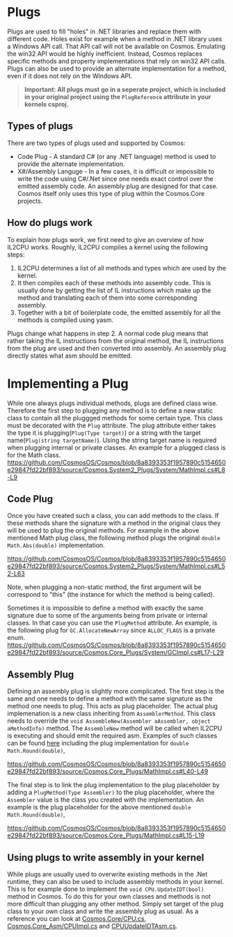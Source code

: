 # Plugs

Plugs are used to fill "holes" in .NET libraries and replace them with different 
 code. Holes exist for example when a method in .NET library uses a Windows API 
 call. That API call will not be available on Cosmos. Emulating the win32 API would be highly inefficient. Instead, 
 Cosmos replaces specific methods and property implementations that rely on 
 win32 API calls. Plugs can also be used to provide an alternate implementation 
 for a method, even if it does not rely on the Windows API.
 
 > **Important: All plugs must go in a seperate project, which is included in your original project using the `PlugReference` attribute in your kernels csproj.**

## Types of plugs

There are two types of plugs used and supported by Cosmos:

*   Code Plug - A standard C# (or any .NET language) method is used to provide the alternate implementation.
*   X#/Assembly Languge - In a few cases, it is difficult or impossible to write the code using C#/.Net since one needs exact control over the emitted assembly code. An assembly plug are designed for that case. Cosmos itself only uses this type of plug within the Cosmos.Core projects.

## How do plugs work

To explain  how plugs work, we first need to give an overview of how IL2CPU works. Roughly, IL2CPU compiles a kernel using the following steps: 
1. IL2CPU determines a list of all methods and types which are used by the kernel.
2. It then compiles each of these methods into assembly code. 
This is usually done by getting the list of IL instructions which make up the method and translating each of them into some corresponding assembly.
3. Together with a bit of boilerplate code, the emitted assembly for all the methods is compiled using yasm. 

Plugs change what happens in step 2. A normal code plug means that rather taking the IL instructions from the original method, the IL instructions from the plug are used and then converted into assembly. An assembly plug directly states what asm should be emitted. 

# Implementing a Plug

While one always plugs individual methods, plugs are defined class wise. Therefore the first step to plugging any method is to define a new static class to contain all the pluggged methods for some certain type. This class must be decorated with the `Plug` attribute. The plug attribute either takes the type it is plugging(`Plug(Type target)`) or a string with the target name(`Plug(string targetName)`). Using the string target name is required when plugging internal or private classes. An example for a plugged class is for the Math class. https://github.com/CosmosOS/Cosmos/blob/8a8393353f1957890c5154650e29847fd22bf893/source/Cosmos.System2_Plugs/System/MathImpl.cs#L8-L9

## Code Plug

Once you have created such a class, you can add methods to the class. If these methods share the signature with a method in the original class they will be used to plug the original methods. For example in the above mentioned Math plug class, the following method plugs the original `double Math.Abs(double)` implementation.

https://github.com/CosmosOS/Cosmos/blob/8a8393353f1957890c5154650e29847fd22bf893/source/Cosmos.System2_Plugs/System/MathImpl.cs#L52-L63

Note, when plugging a non-static method, the first argument will be correspond to "this" (the instance for which the method is being called). 

Sometimes it is impossible to define a method with exactly the same signature due to some of the arguments being from private or internal classes. In that case you can use the `PlugMethod` attribute. An example, is the following plug for `GC.AllocateNewArray` since `ALLOC_FLAGS` is a private enum. 
https://github.com/CosmosOS/Cosmos/blob/8a8393353f1957890c5154650e29847fd22bf893/source/Cosmos.Core_Plugs/System/GCImpl.cs#L17-L29

## Assembly Plug

Defining an assembly plug is slightly more complicated. The first step is the same and one needs to define a method with the same signature as the method one needs to plug. This acts as plug placeholder. The actual plug implemenation is a new class inheriting from `AssemblerMethod`. This class needs to override the `void AssembleNew(Assembler aAssembler, object aMethodInfo)` method. The `AssembleNew` method will be called when IL2CPU is executing and should emit the required asm. Examples of such classes can be found [here](https://github.com/CosmosOS/Cosmos/blob/master/source/Cosmos.Core_Plugs/MathImpl.cs) including the plug implementation for `double Math.Round(double)`,

https://github.com/CosmosOS/Cosmos/blob/8a8393353f1957890c5154650e29847fd22bf893/source/Cosmos.Core_Plugs/MathImpl.cs#L40-L49

The final step is to link the plug implementation to the plug placeholder by adding a `PlugMethod(Type Assembler)` to the plug placeholder, where the `Assembler` value is the class you created with the implementation. An example is the plug placeholder for the above mentioned `double Math.Round(double)`,

https://github.com/CosmosOS/Cosmos/blob/8a8393353f1957890c5154650e29847fd22bf893/source/Cosmos.Core_Plugs/MathImpl.cs#L15-L19

## Using plugs to write assembly in your kernel

While plugs are usually used to overwrite existing methods in the .Net runtime, they can also be used to include assembly methods in your kernel. 
This is for example done to implement the `void CPU.UpdateIDT(bool)` method in Cosmos. 
To do this for your own classes and methods is not more difficult than plugging any other method. Simply set target of the plug class to your own class and write the assembly plug as usual. As a reference you can look at [Cosmos.Core/CPU.cs](https://github.com/CosmosOS/Cosmos/blob/master/source/Cosmos.Core/CPU.cs), [Cosmos.Core_Asm/CPUImpl.cs](https://github.com/CosmosOS/Cosmos/blob/master/source/Cosmos.Core_Asm/CPUImpl.cs) and [CPUUpdateIDTAsm.cs]( https://github.com/CosmosOS/Cosmos/blob/master/source/Cosmos.Core_Asm/CPU/CPUUpdateIDTAsm.cs).
